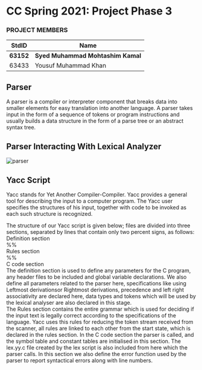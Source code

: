 # CC Spring 2021: Project Phase 3 #
### PROJECT MEMBERS ###
StdID | Name
------------ | -------------
**63152** | **Syed Muhammad Mohtashim Kamal**
63433 | Yousuf Muhammad Khan

## Parser ##
A parser is a compiler or interpreter component that breaks data into smaller
elements for easy translation into another language. A parser takes input in the form
of a sequence of tokens or program instructions and usually builds a data structure
in the form of a parse tree or an abstract syntax tree.

## Parser Interacting With Lexical Analyzer ##

![parser](https://user-images.githubusercontent.com/61554600/115813901-84887e80-a40d-11eb-8776-1f8aa1ce5395.jpg)

## Yacc Script ##   

Yacc stands for Yet Another Compiler-Compiler. Yacc provides a general tool for
describing the input to a computer program. The Yacc user specifies the structures
of his input, together with code to be invoked as each such structure is recognized.  

The structure of our Yacc script is given below; files are divided into three sections,
separated by lines that contain only two percent signs, as follows:   
Definition section   
%%   
Rules section     
%%   
C code section    
The definition section is used to define any parameters for the C program, any
header files to be included and global variable declarations. We also define all
parameters related to the parser here, specifications like using Leftmost derivationsor Rightmost derivations, precedence and left right associativity are declared here,
data types and tokens which will be used by the lexical analyser are also declared in
this stage.   
The Rules section contains the entire grammar which is used for deciding if the input
text is legally correct according to the specifications of the language. Yacc uses this
rules for reducing the token stream received from the scanner, all rules are linked to
each other from the start state, which is declared in the rules section.
In the C code section the parser is called, and the symbol table and constant tables
are initialised in this section. The lex.yy.c file created by the lex script is also included
from here which the parser calls. In this section we also define the error function
used by the parser to report syntactical errors along with line numbers.
